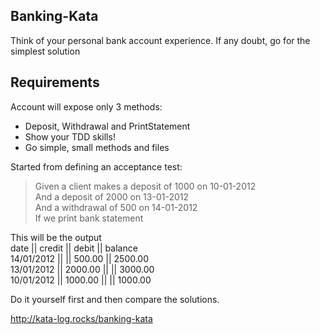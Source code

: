 ## Banking-Kata

Think of your personal bank account experience. If any doubt, go for the simplest solution

Requirements
------------
Account will expose only 3 methods: <br/>
 - Deposit, Withdrawal and PrintStatement <br/>
 - Show your TDD skills! <br/>
 - Go simple, small methods and files
 
 
Started from defining an acceptance test:

> Given a client makes a deposit of 1000 on 10-01-2012  
And a deposit of 2000 on 13-01-2012  
And a withdrawal of 500 on 14-01-2012  
If we print bank statement  

This will be the output  
date       || credit   || debit    || balance  
14/01/2012 ||          || 500.00   || 2500.00   
13/01/2012 || 2000.00  ||          || 3000.00  
10/01/2012 || 1000.00  ||          || 1000.00   

Do it yourself first and then compare the solutions. <br/>
 
http://kata-log.rocks/banking-kata